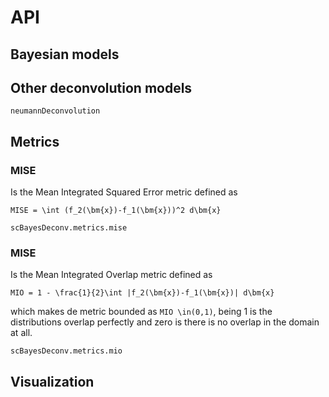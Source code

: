 # API

## Bayesian models

## Other deconvolution models

```@docs
neumannDeconvolution
```
## Metrics

### MISE

Is the Mean Integrated Squared Error metric defined as

``
MISE = \int (f_2(\bm{x})-f_1(\bm{x}))^2 d\bm{x}
``

```@docs
scBayesDeconv.metrics.mise
```

### MISE

Is the Mean Integrated Overlap metric defined as

``
MIO = 1 - \frac{1}{2}\int |f_2(\bm{x})-f_1(\bm{x})| d\bm{x}
``

which makes de metric bounded as ``MIO \in(0,1)``, being 1 is the distributions overlap perfectly and zero is there is no overlap in the domain at all.

```@docs
scBayesDeconv.metrics.mio
```

## Visualization

